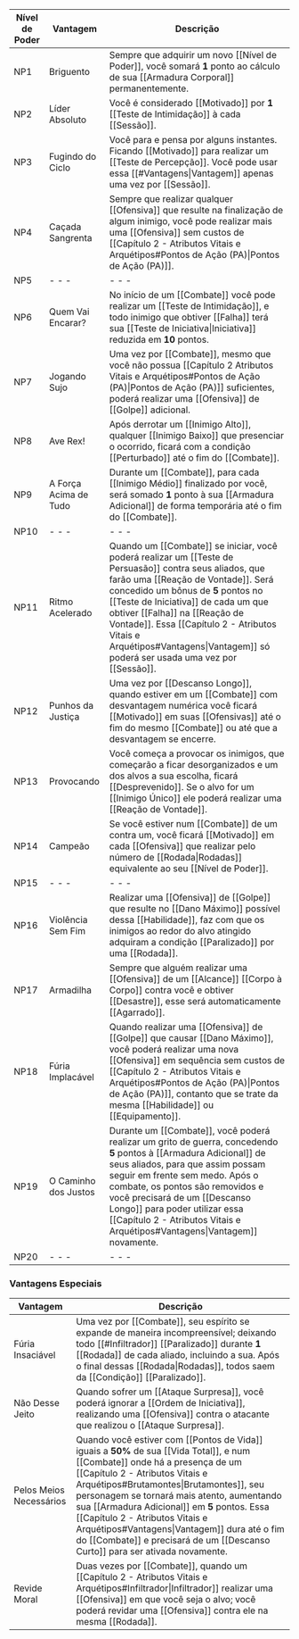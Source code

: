 | **Nível de Poder** | **Vantagem**          | Descrição                                                                                                                                                                                                                                                                                                                                                                                    |
| ------------------ | --------------------- | -------------------------------------------------------------------------------------------------------------------------------------------------------------------------------------------------------------------------------------------------------------------------------------------------------------------------------------------------------------------------------------------- |
| NP1                | Briguento             | Sempre que adquirir um novo [[Nível de Poder]], você somará **1** ponto ao cálculo de sua [[Armadura Corporal]] permanentemente.                                                                                                                                                                                                                                                             |
| NP2                | Líder Absoluto        | Você é considerado [[Motivado]] por **1** [[Teste de Intimidação]] à cada [[Sessão]].                                                                                                                                                                                                                                                                                                        |
| NP3                | Fugindo do Ciclo      | Você para e pensa por alguns instantes. Ficando [[Motivado]] para realizar um [[Teste de Percepção]]. Você pode usar essa [[#Vantagens\|Vantagem]] apenas uma vez por [[Sessão]].                                                                                                                                                                                                            |
| NP4                | Caçada Sangrenta      | Sempre que realizar qualquer [[Ofensiva]] que resulte na finalização de algum inimigo, você pode realizar mais uma [[Ofensiva]] sem custos de [[Capítulo 2 - Atributos Vitais e Arquétipos#Pontos de Ação (PA)\|Pontos de Ação (PA)]].                                                                                                                                                       |
| NP5                | - - -                 | - - -                                                                                                                                                                                                                                                                                                                                                                                        |
| NP6                | Quem Vai Encarar?     | No início de um [[Combate]] você pode realizar um [[Teste de Intimidação]], e todo inimigo que obtiver [[Falha]] terá sua [[Teste de Iniciativa\|Iniciativa]] reduzida em **10** pontos.                                                                                                                                                                                                     |
| NP7                | Jogando Sujo          | Uma vez por [[Combate]], mesmo que você não possua [[Capítulo 2 Atributos Vitais e Arquétipos#Pontos de Ação (PA)\|Pontos de Ação (PA)]] suficientes, poderá realizar uma [[Ofensiva]] de [[Golpe]] adicional.                                                                                                                                                                               |
| NP8                | Ave Rex!              | Após derrotar um [[Inimigo Alto]], qualquer [[Inimigo Baixo]] que presenciar o ocorrido, ficará com a condição [[Perturbado]] até o fim do [[Combate]].                                                                                                                                                                                                                                      |
| NP9                | A Força Acima de Tudo | Durante um [[Combate]], para cada [[Inimigo Médio]] finalizado por você, será somado **1** ponto à sua [[Armadura Adicional]] de forma temporária até o fim do [[Combate]].                                                                                                                                                                                                                  |
| NP10               | - - -                 | - - -                                                                                                                                                                                                                                                                                                                                                                                        |
| NP11               | Ritmo Acelerado       | Quando um [[Combate]] se iniciar, você poderá realizar um [[Teste de Persuasão]] contra seus aliados, que farão uma [[Reação de Vontade]]. Será concedido um bônus de **5** pontos no [[Teste de Iniciativa]] de cada um que obtiver [[Falha]] na [[Reação de Vontade]]. Essa [[Capítulo 2 - Atributos Vitais e Arquétipos#Vantagens\|Vantagem]] só poderá ser usada uma vez por [[Sessão]]. |
| NP12               | Punhos da Justiça     | Uma vez por [[Descanso Longo]], quando estiver em um [[Combate]] com desvantagem numérica você ficará [[Motivado]] em suas [[Ofensivas]] até o fim do mesmo [[Combate]] ou até que a desvantagem se encerre.                                                                                                                                                                                 |
| NP13               | Provocando            | Você começa a provocar os inimigos, que começarão a ficar desorganizados e um dos alvos a sua escolha, ficará [[Desprevenido]]. Se o alvo for um [[Inimigo Único]] ele poderá realizar uma [[Reação de Vontade]].                                                                                                                                                                            |
| NP14               | Campeão               | Se você estiver num [[Combate]] de um contra um, você ficará [[Motivado]] em cada [[Ofensiva]] que realizar pelo número de [[Rodada\|Rodadas]] equivalente ao seu [[Nível de Poder]].                                                                                                                                                                                                        |
| NP15               | - - -                 | - - -                                                                                                                                                                                                                                                                                                                                                                                        |
| NP16               | Violência Sem Fim     | Realizar uma [[Ofensiva]] de [[Golpe]] que resulte no [[Dano Máximo]] possível dessa [[Habilidade]], faz com que os inimigos ao redor do alvo atingido adquiram a condição [[Paralizado]] por uma [[Rodada]].                                                                                                                                                                                |
| NP17               | Armadilha             | Sempre que alguém realizar uma [[Ofensiva]] de um [[Alcance]] [[Corpo à Corpo]] contra você e obtiver [[Desastre]], esse será automaticamente [[Agarrado]].                                                                                                                                                                                                                                  |
| NP18               | Fúria Implacável      | Quando realizar uma [[Ofensiva]] de [[Golpe]] que causar [[Dano Máximo]], você poderá realizar uma nova [[Ofensiva]] em sequência sem custos de [[Capítulo 2 - Atributos Vitais e Arquétipos#Pontos de Ação (PA)\|Pontos de Ação (PA)]], contanto que se trate da mesma [[Habilidade]] ou [[Equipamento]].                                                                                   |
| NP19               | O Caminho dos Justos  | Durante um [[Combate]], você poderá realizar um grito de guerra, concedendo **5** pontos à [[Armadura Adicional]] de seus aliados, para que assim possam seguir em frente sem medo. Após o combate, os pontos são removidos e você precisará de um [[Descanso Longo]] para poder utilizar essa [[Capítulo 2 - Atributos Vitais e Arquétipos#Vantagens\|Vantagem]] novamente.                 |
| NP20               | - - -                 | - - -                                                                                                                                                                                                                                                                                                                                                                                        |
### Vantagens Especiais

| Vantagem                | Descrição                                                                                                                                                                                                                                                                                                                                                                                                                                                                   |
| ----------------------- | --------------------------------------------------------------------------------------------------------------------------------------------------------------------------------------------------------------------------------------------------------------------------------------------------------------------------------------------------------------------------------------------------------------------------------------------------------------------------- |
| Fúria Insaciável        | Uma vez por [[Combate]], seu espírito se expande de maneira incompreensível; deixando todo [[#Infiltrador]] [[Paralizado]] durante **1** [[Rodada]] de cada aliado, incluindo a sua. Após o final dessas [[Rodada\|Rodadas]], todos saem da [[Condição]] [[Paralizado]].                                                                                                                                                                                                    |
| Não Desse Jeito         | Quando sofrer um [[Ataque Surpresa]], você poderá ignorar a [[Ordem de Iniciativa]], realizando uma [[Ofensiva]] contra o atacante que realizou o [[Ataque Surpresa]].                                                                                                                                                                                                                                                                                                      |
| Pelos Meios Necessários | Quando você estiver com [[Pontos de Vida]] iguais a **50%** de sua [[Vida Total]], e num [[Combate]] onde há a presença de um [[Capítulo 2 - Atributos Vitais e Arquétipos#Brutamontes\|Brutamontes]], seu personagem se tornará mais atento, aumentando sua [[Armadura Adicional]] em **5** pontos. Essa [[Capítulo 2 - Atributos Vitais e Arquétipos#Vantagens\|Vantagem]] dura até o fim do [[Combate]] e precisará de um [[Descanso Curto]] para ser ativada novamente. |
| Revide Moral            | Duas vezes por [[Combate]], quando um [[Capítulo 2 - Atributos Vitais e Arquétipos#Infiltrador\|Infiltrador]] realizar uma [[Ofensiva]] em que você seja o alvo; você poderá revidar uma [[Ofensiva]] contra ele na mesma [[Rodada]].                                                                                                                                                                                                                                       |